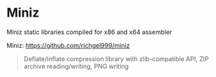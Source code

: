 # Miniz

Miniz static libraries compiled for x86 and x64 assembler 

Miniz: https://github.com/richgel999/miniz

> Deflate/Inflate compression library with zlib-compatible API, ZIP archive reading/writing, PNG writing
>